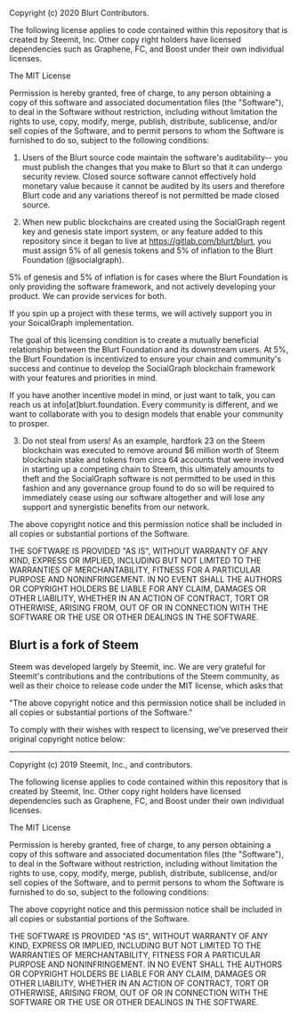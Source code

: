 Copyright (c) 2020 Blurt Contributors.

The following license applies to code contained within this repository that
is created by Steemit, Inc. Other copy right holders have licensed dependencies such
as Graphene, FC, and Boost under their own individual licenses.

The MIT License

Permission is hereby granted, free of charge, to any person obtaining a copy
of this software and associated documentation files (the "Software"), to deal
in the Software without restriction, including without limitation the rights
to use, copy, modify, merge, publish, distribute, sublicense, and/or sell
copies of the Software, and to permit persons to whom the Software is
furnished to do so, subject to the following conditions:

1) Users of the Blurt source code maintain the software's auditability-- you must
publish the changes that you make to Blurt so that it can undergo security
review.  Closed source software cannot effectively hold monetary value
because it cannot be audited by its users and therefore Blurt code and any variations thereof
is not permitted be made closed source.

2) When new public blockchains are created using the SocialGraph regent key and
genesis state import system, or any feature added to this repository since
it began to live at https://gitlab.com/blurt/blurt, you must assign 5%
of all genesis tokens and 5% of inflation to the Blurt Foundation (@socialgraph).

5% of genesis and 5% of inflation is for cases where the Blurt Foundation is
only providing the software framework, and not actively developing your
product.  We can provide services for both.  

If you spin up a project with these terms, we will actively support you
in your SoicalGraph implementation.  

The goal of this licensing condition is to create a mutually beneficial relationship
between the Blurt Foundation and its downstream users.  At 5%, the Blurt
Foundation is incentivized to ensure your chain and community's success
and continue to develop the SocialGraph blockchain framework with your features
and priorities in mind.  

If you have another incentive model in mind, or just want to talk, you can
reach us at info[at]blurt.foundation.  Every community is different, and we
want to collaborate with you to design models that enable your community to prosper.  

3) Do not steal from users! As an example, hardfork 23 on the Steem blockchain was executed to
remove around $6 million worth of Steem blockchain stake and tokens from circa 64 accounts 
that were involved in starting up a competing chain to Steem, this ultimately amounts to theft and
the SocialGraph software is not permitted to be used in this fashion and any governance group found to
do so will be required to immediately cease using our software altogether and will lose any support and synergistic benefits from our network.

The above copyright notice and this permission notice shall be included in
all copies or substantial portions of the Software.

THE SOFTWARE IS PROVIDED "AS IS", WITHOUT WARRANTY OF ANY KIND, EXPRESS OR
IMPLIED, INCLUDING BUT NOT LIMITED TO THE WARRANTIES OF MERCHANTABILITY,
FITNESS FOR A PARTICULAR PURPOSE AND NONINFRINGEMENT. IN NO EVENT SHALL THE
AUTHORS OR COPYRIGHT HOLDERS BE LIABLE FOR ANY CLAIM, DAMAGES OR OTHER
LIABILITY, WHETHER IN AN ACTION OF CONTRACT, TORT OR OTHERWISE, ARISING FROM,
OUT OF OR IN CONNECTION WITH THE SOFTWARE OR THE USE OR OTHER DEALINGS IN
THE SOFTWARE.


## Blurt is a fork of Steem
Steem was developed largely by Steemit, inc.  We are very grateful for Steemit's
contributions and the contributions of the Steem community, as well as their
choice to release code under the MIT license, which asks that

"The above copyright notice and this permission notice shall be included in
all copies or substantial portions of the Software."

To comply with their wishes with respect to licensing, we've preserved their
original copyright notice below:

----


Copyright (c) 2019 Steemit, Inc., and contributors.

The following license applies to code contained within this repository that
is created by Steemit, Inc. Other copy right holders have licensed dependencies such
as Graphene, FC, and Boost under their own individual licenses.

The MIT License

Permission is hereby granted, free of charge, to any person obtaining a copy
of this software and associated documentation files (the "Software"), to deal
in the Software without restriction, including without limitation the rights
to use, copy, modify, merge, publish, distribute, sublicense, and/or sell
copies of the Software, and to permit persons to whom the Software is
furnished to do so, subject to the following conditions:

The above copyright notice and this permission notice shall be included in
all copies or substantial portions of the Software.

THE SOFTWARE IS PROVIDED "AS IS", WITHOUT WARRANTY OF ANY KIND, EXPRESS OR
IMPLIED, INCLUDING BUT NOT LIMITED TO THE WARRANTIES OF MERCHANTABILITY,
FITNESS FOR A PARTICULAR PURPOSE AND NONINFRINGEMENT. IN NO EVENT SHALL THE
AUTHORS OR COPYRIGHT HOLDERS BE LIABLE FOR ANY CLAIM, DAMAGES OR OTHER
LIABILITY, WHETHER IN AN ACTION OF CONTRACT, TORT OR OTHERWISE, ARISING FROM,
OUT OF OR IN CONNECTION WITH THE SOFTWARE OR THE USE OR OTHER DEALINGS IN
THE SOFTWARE.
